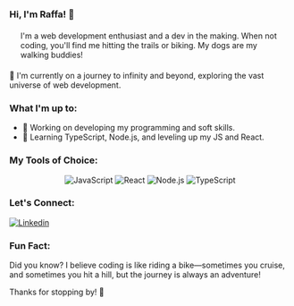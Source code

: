 ### Hi, I'm Raffa! 👋

<p style="margin: 20px">
I'm a web development enthusiast and a dev in the making. When not coding, you'll find me hitting the trails or biking. My dogs are my walking buddies!


🚀 I'm currently on a journey to infinity and beyond, exploring the vast universe of web development.


### What I'm up to:

- 🔭 Working on developing my programming and soft skills.
- 🌱 Learning TypeScript, Node.js, and leveling up my JS and React.

### My Tools of Choice:
<p align="center">


<img src="https://img.shields.io/badge/JavaScript-F7DF1E?style=for-the-badge&logo=javascript&logoColor=black" alt="JavaScript" />
<img src="https://img.shields.io/badge/React-61DAFB?style=for-the-badge&logo=react&logoColor=white" alt="React" />
<img src="https://img.shields.io/badge/Node.js-339933?style=for-the-badge&logo=node.js&logoColor=white" alt="Node.js" />
<img src="https://img.shields.io/badge/TypeScript-3178C6?style=for-the-badge&logo=typescript&logoColor=white" alt="TypeScript" />
</p>

### Let's Connect:

[![Linkedin](https://img.shields.io/badge/LinkedIn-0077B5?style=for-the-badge&logo=linkedin&logoColor=white)](https://www.linkedin.com/in/rafaelacnh/)

### Fun Fact:

Did you know? I believe coding is like riding a bike—sometimes you cruise, and sometimes you hit a hill, but the journey is always an adventure!

Thanks for stopping by! 🚀
</p>
